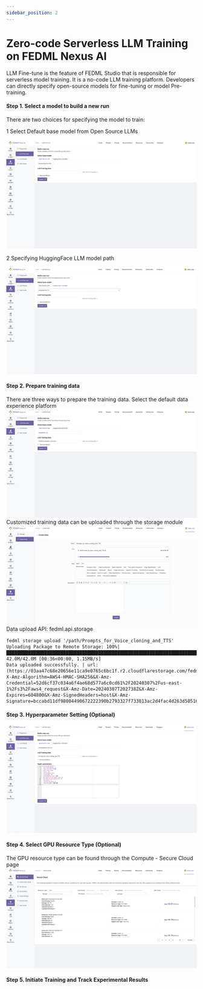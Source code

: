 ```yaml
---
sidebar_position: 2
---
```


# Zero-code Serverless LLM Training on FEDML Nexus AI
LLM Fine-tune is the feature of FEDML Studio that is responsible for serverless model training. It is a no-code LLM training platform. Developers can directly specify open-source models for fine-tuning or model Pre-training.
#### Step 1. Select a model to build a new run
There are two choices for specifying the model to train:

1 Select Default base model from Open Source LLMs

![Select a Base Model](static/image/select_base_model.png)

2 Specifying HuggingFace LLM model path

![Select a Model Path](static/image/select_model_path.png)

#### Step 2. Prepare training data

There are three ways to prepare the training data. 
Select the default data experience platform
![Select Data](static/image/select_data.png)
Customized training data can be uploaded through the storage module
![Customize Training Data](static/image/training_data.png)
Data upload API: fedml.api.storage
```
fedml storage upload '/path/Prompts_for_Voice_cloning_and_TTS'
Uploading Package to Remote Storage: 100%|██████████████████████████████████████████████████████████████████████████████████████████████████████████████████████████████████████████████████████████████████| 42.0M/42.0M [00:36<00:00, 1.15MB/s]
Data uploaded successfully. | url: (https://03aa47c68e20656e11ca9e0765c6bc1f.r2.cloudflarestorage.com/fedml/3631/Prompts_for_Voice_cloning_and_TTS.zip?X-Amz-Algorithm=AWS4-HMAC-SHA256&X-Amz-Credential=52d6cf37c034a6f4ae68d577a6c0cd61%2F20240307%2Fus-east-1%2Fs3%2Faws4_request&X-Amz-Date=20240307T202738Z&X-Amz-Expires=604800&X-Amz-SignedHeaders=host&X-Amz-Signature=bccabd11df98004490672222390b2793327f733813ac2d4fac4d263d50516947)
```

#### Step 3. Hyperparameter Setting (Optional)
![Hyperparameter Setting](static/image/hyperparameter_setting.png)

#### Step 4. Select GPU Resource Type (Optional)
The GPU resource type can be found through the Compute - Secure Cloud page
![Hyperparameter Setting](static/image/gpu_resource.png)

#### Step 5. Initiate Training and Track Experimental Results
